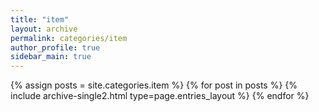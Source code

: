 ```yaml
---
title: "item"
layout: archive
permalink: categories/item
author_profile: true
sidebar_main: true
---
```


{% assign posts = site.categories.item %}
{% for post in posts %} {% include archive-single2.html type=page.entries_layout %} {% endfor %}
